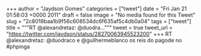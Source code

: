 
+++
author = "Jaydson Gomes"
categories = ["tweet"]
date = "Fri Jan 21 01:58:03 +0000 2011"
draft = false
image = "No media found for this Tweet"
slug = "2c8018baa1b9f56c608534dc6f635af5c4db0a04"
tags = ["tweet"]
title = """RT @alexandretaz: @duodra..."""
tweet = true
tweet_url = "https://twitter.com/jaydson/status/28270063945523200"
+++
RT @alexandretaz: @duodraco e @guilhermeblanco os reis do pagode no #phpinga
